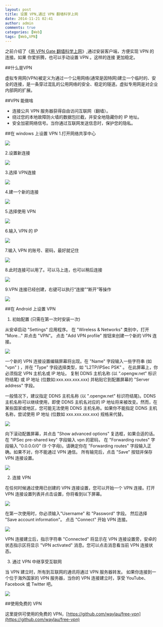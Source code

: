 ```yaml
---
layout: post
title: 设置 VPN,通过 VPN 翻墙科学上网
date: 2014-11-21 02:41
author: admin
comments: true
categories: [Web]
tags: [Web,VPN]
---
```


之前介绍了《[用 VPN Gate 翻墙科学上网](http://www.waylau.com/about-vpngate/)》,通过安装客户端，方便实现 VPN 的连接。如果 你爱折腾，也可以手动设置 VPN 。这样的连接 更加稳定。

##什么是VPN

虚拟专用网(VPN)被定义为通过一个公用网络(通常是因特网)建立一个临时的、安全的连接，是一条穿过混乱的公用网络的安全、稳定的隧道。虚拟专用网是对企业内部网的扩展。

##VPN 能做啥

* 连接公共 VPN 服务器获得自由访问互联网（翻墙）。
* 绕过您的本地故障防火墙的数据包拦截，并安全地隐藏你的 IP 地址。
* 安全加密网络信号。当你通过互联网发送信息时，保护您的隐私。

##在 windows 上设置 VPN
1.打开网络共享中心

![](http://i1288.photobucket.com/albums/b484/waylau/waylau%20blog/vpn/vpn001_zps9fa844e1.jpg)

2.设置新连接

![](http://i1288.photobucket.com/albums/b484/waylau/waylau%20blog/vpn/vpn002_zps7054fdfe.jpg)

3.选择 VPN连接

![](http://i1288.photobucket.com/albums/b484/waylau/waylau%20blog/vpn/vpn003_zps0af36d2d.jpg)

4.建一个新的连接

![](http://i1288.photobucket.com/albums/b484/waylau/waylau%20blog/vpn/vpn004_zps368e912d.jpg)

5.选择使用 VPN

![](http://i1288.photobucket.com/albums/b484/waylau/waylau%20blog/vpn/vpn005_zps0631dea5.jpg)

6.输入 VPN 的 IP

![](http://i1288.photobucket.com/albums/b484/waylau/waylau%20blog/vpn/vpn006_zpsc9e05e36.jpg)

7.输入 VPN  的账号、密码，最好就记住

![](http://i1288.photobucket.com/albums/b484/waylau/waylau%20blog/vpn/vpn007_zpsf1c75c9a.jpg)

8.此时连接可以用了。可以马上连，也可以稍后连接

![](http://i1288.photobucket.com/albums/b484/waylau/waylau%20blog/vpn/vpn008_zpsb0c0b05e.jpg)

9.VPN 连接已经创建，右键可以执行“连接”“断开”等操作

![](http://i1288.photobucket.com/albums/b484/waylau/waylau%20blog/vpn/vpn009_zps8af40472.jpg)

##在 Android 上设置 VPN

1. 初始配置 (只需在第一次时安装一次)

从安卓启动 "Settings" 应用程序。
在 "Wireless & Networks" 类别中，打开 "More..." 并点击 "VPN"。
点击 "Add VPN profile" 按钮来创建一个新的 VPN 连接。

![](http://99btgc01.info/uploads/2014/11/001%2812%29.jpg)

一个新的 VPN 连接设置编辑屏幕将出现。在 "Name" 字段输入一些字符串 (如 "vpn" ) ，并在 "Type" 字段选择类型，如 "L2TP/IPSec PSK" 。
在此屏幕上，你必须指定 VPN 主机名或 IP 地址。
复制 DDNS 主机名称 (以 ".opengw.net" 标识符结尾) 或 IP 地址 (位数如:xxx.xxx.xxx.xxx) 并粘贴它到配置屏幕的 "Server address" 字段。

一般情况下，建议指定 DDNS 主机名称 (以 ".opengw.net" 标识符结尾)。DDNS 主机名称可以继续使用，即使 DDNS 主机名对应的 IP 地址将来被改变。然而，在某些国家或地区，您可能无法使用 DDNS 主机名称。如果你不能指定 DDNS 主机名称，尝试使用 IP 地址 (位数如 xxx.xxx.xxx.xxx) 规格来代替。

![](http://99btgc01.info/uploads/2014/11/002l.jpg)

向下滚动配置屏幕，并点击 "Show advanced options" 复选框，如果合适的话。
在 "IPSec pre-shared key" 字段输入 vpn  的密码，
在 "Forwarding routes" 字段输入 "0.0.0.0/0" (9 个字母)。请确定你在 "Forwarding routes" 字段输入正确。如果不对，你不能通过 VPN 通信。
所有输完后，点击 "Save" 按钮并保存 VPN 连接设置。

![](http://99btgc01.info/uploads/2014/11/002l.jpg)

2. 连接 VPN

在任何时候通过使用已创建的 VPN 连接设置，您可以开始一个 VPN 连接。打开 VPN 连接设置列表并点击设置，你将看到以下屏幕。

![](http://99btgc01.info/uploads/2014/11/004%284%29.jpg)

在第一次使用时，你必须输入"Username" 和 "Password" 字段。
然后选择 "Save account information"。
点击 "Connect" 开始 VPN 连接。

![](http://99btgc01.info/uploads/2014/11/005%283%29.jpg)

VPN 连接建立后，指示字符串 "Connected" 将显示在 VPN 连接设置旁，安卓的状态指示区将显示 "VPN activated" 消息。您可以点击消息看当前 VPN 连接状态。
 
3. 通过 VPN 中继享受互联网

当 VPN 建立时，所有到互联网的通讯将通过 VPN 服务器转发。
如果你连接到一个位于海外国家的 VPN 服务器，当你的 VPN 连接建立时，享受 YouTube、Facebook 或 Twitter 吧。

![](http://99btgc01.info/uploads/2014/11/006%283%29.jpg)

##使用免费的 VPN

这里提供可使用的免费的 VPN，[https://github.com/waylau/free-vpn](https://github.com/waylau/free-vpn) 
